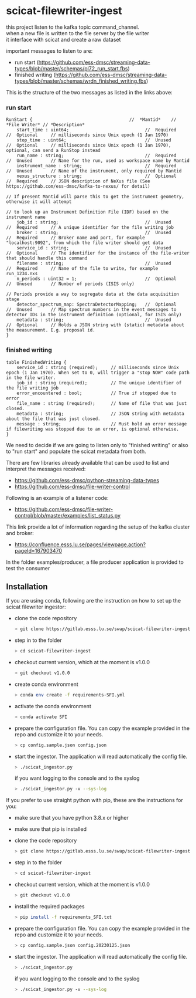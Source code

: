 # scicat-filewriter-ingest


this project listen to the kafka topic command_channel.  
when a new file is written to the file server by the file writer  
it interface with scicat and create a raw dataset  

important messages to listen to are:
- run start (https://github.com/ess-dmsc/streaming-data-types/blob/master/schemas/pl72_run_start.fbs)
- finished writing (https://github.com/ess-dmsc/streaming-data-types/blob/master/schemas/wrdn_finished_writing.fbs)

This is the structure of the two messages as listed in the links above:
### run start
```
RunStart {                                     //  *Mantid*    // *File Writer* // *Description*
    start_time : uint64;                             //  Required    //  Optional     // milliseconds since Unix epoch (1 Jan 1970)
    stop_time : uint64;                              //  Unused      //  Optional     // milliseconds since Unix epoch (1 Jan 1970), optional, can send a RunStop instead
    run_name : string;                               //  Required    //  Unused       // Name for the run, used as workspace name by Mantid
    instrument_name : string;                        //  Required    //  Unused       // Name of the instrument, only required by Mantid
    nexus_structure : string;                        //  Optional    //  Required     // JSON description of NeXus file (See https://github.com/ess-dmsc/kafka-to-nexus/ for detail)
                                                                                      // If present Mantid will parse this to get the instrument geometry, otherwise it will attempt
                                                                                      // to look up an Instrument Definition File (IDF) based on the instrument name
    job_id : string;                                 //  Unused      //  Required     // A unique identifier for the file writing job
    broker : string;                                 //  Unused      //  Required     // Broker name and port, for example "localhost:9092", from which the file writer should get data
    service_id : string;                             //  Unused      //  Optional     // The identifier for the instance of the file-writer that should handle this command
    filename : string;                               //  Unused      //  Required     // Name of the file to write, for example run_1234.nxs
    n_periods : uint32 = 1;                          //  Optional    //  Unused       // Number of periods (ISIS only)
                                                                                      // Periods provide a way to segregate data at the data acquisition stage
    detector_spectrum_map: SpectraDetectorMapping;   //  Optional    //  Unused       // Map spectrum numbers in the event messages to detector IDs in the instrument definition (optional, for ISIS only)
    metadata : string;                               //  Unused      //  Optional     // Holds a JSON string with (static) metadata about the measurement. E.g. proposal id.
}
```
### finished writing
```
table FinishedWriting {
    service_id : string (required);     // milliseconds since Unix epoch (1 Jan 1970). When set to 0, will trigger a "stop NOW" code path in the file writer.
    job_id : string (required);         // The unique identifier of the file writing job
    error_encountered : bool;           // True if stopped due to error
    file_name : string (required);      // Name of file that was just closed.
    metadata : string;                  // JSON string with metadata about the file that was just closed.
    message : string;                   // Must hold an error message if filewriting was stopped due to an error, is optional otherwise.
}
```

We need to decide if we are going to listen only to "finished writing" or also to "run start" and populate the scicat metadata from both.

There are few libraries already available that can be used to list and interpret the messages received:
- https://github.com/ess-dmsc/python-streaming-data-types
- https://github.com/ess-dmsc/file-writer-control

Following is an example of a listener code:
- https://github.com/ess-dmsc/file-writer-control/blob/master/examples/list_status.py

This link provide a lot of information regarding the setup of the kafka cluster and broker:
- https://confluence.esss.lu.se/pages/viewpage.action?pageId=167903470

In the folder examples/producer, a file producer application is provided to test the consumer

## Installation

If you are using conda, following are the instruction on how to set up the scicat filewriter ingestor:
- clone the code repository
  ```bash
  > git clone https://gitlab.esss.lu.se/swap/scicat-filewriter-ingest.git scicat-filewriter-ingest
  ```

- step in to the folder
  ```bash
  > cd scicat-filewriter-ingest
  ```

- checkout current version, which at the moment is v1.0.0
  ```bash
  > git checkout v1.0.0
  ```

- create conda environment
  ```bash
  > conda env create -f requirements-SFI.yml
  ```

- activate the conda environment
  ```bash
  > conda activate SFI
  ```

- prepare the configuration file. You can copy the example provided in the repo and customize it to your needs.
  ```bash
  > cp config.sample.json config.json
  ``` 

- start the ingestor. The application will read automatically the config file.
  ```bash
  > ./scicat_ingestor.py
  ```
  
  if you want logging to the console and to the syslog
  ```bash
  > ./scicat_ingestor.py -v --sys-log
  ```


If you prefer to use straight python with pip, these are the instructions for you:
- make sure that you have python 3.8.x or higher

- make sure that pip is installed

- clone the code repository
  ```bash
  > git clone https://gitlab.esss.lu.se/swap/scicat-filewriter-ingest.git scicat-filewriter-ingest
  ```

- step in to the folder
  ```bash
  > cd scicat-filewriter-ingest
  ```

- checkout current version, which at the moment is v1.0.0
  ```bash
  > git checkout v1.0.0
  ```

- install the required packages
  ```bash
  > pip install -f requirements_SFI.txt
  ```

- prepare the configuration file. You can copy the example provided in the repo and customize it to your needs.
  ```bash
  > cp config.sample.json config.20230125.json
  ``` 

- start the ingestor. The application will read automatically the config file.
  ```bash
  > ./scicat_ingestor.py
  ```
  
  if you want logging to the console and to the syslog
  ```bash
  > ./scicat_ingestor.py -v --sys-log
  ```


